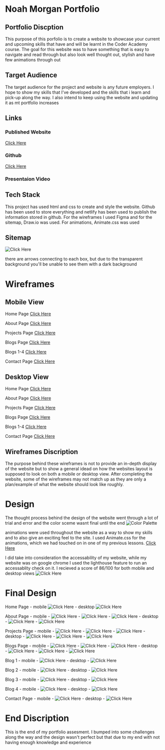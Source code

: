 # Noah Morgan Portfolio

## Portfolio Discption

This purpose of this porfolio is to create a website to showcase your current and upcoming skills that have and will be learnt in the Coder Academy course. The goal for this website was to have something that is easy to navigate and read through but also look well thought out, stylish and have few animations through out

## Target Audience
The target audience for the project and website is any future employers. I hope to show my skills that I've developed and the skills that i learn and pick-up along the way. I also intend to keep using the website and updating it as mt portfolio increases

## Links

### Published Website
[Click Here](https://noahmorgan.netlify.app)

### Github
[Click Here](https://github.com/Noah-Morgan2/Portfolio)

### Presentaion Video

## Tech Stack
This project has used html and css to create and style the website. Github has been used to store everything and netlify has been used to publish the information stored in github. For the wireframes I used Figma and for the sitemap, Draw.io was used. For animations, Animate.css was used




## Sitemap
![Click Here](docs/sitemap1.png)

there are arrows connecting to each box, but due to the transparent background you'll be unable to see them with a dark background

# Wireframes

## Mobile View 
Home Page [Click Here](<docs/wireframes/home page mobile.pdf>)


About Page [Click Here](<docs/wireframes/about page mobile.pdf>)


Projects Page [Click Here](<docs/wireframes/projects page mobile.pdf>)


Blogs Page [Click Here](<docs/wireframes/blogs page mobile.pdf>)


Blogs 1-4 [Click Here](<docs/wireframes/blogs 1-4 mobile.pdf>)


Contact Page [Click Here](<docs/wireframes/contact page mobile.pdf>)


## Desktop View
Home Page [Click Here](<docs/wireframes/home page wireframe.pdf>)


About Page [Click Here](<docs/wireframes/about page wireframe.pdf>)


Projects Page [Click Here](<docs/wireframes/projects page wireframe.pdf>)


Blogs Page [Click Here](<docs/wireframes/blogs page mobile.pdf>)


Blogs 1-4 [Click Here](<docs/wireframes/blogs 1-4 wireframe.pdf>)


Contact Page [Click Here](<docs/wireframes/contact page wireframe.pdf>)


## Wireframes Discription
The purpose behind these wireframes is not to provide an in-depth display of the website but to show a general idead on how the websites layout is supposed to look on both a mobile or desktop view. After completing the website, some of the wireframes may not match up as they are only a plan/example of what the website should look like roughly.


# Design
The thought process behind the design of the website went through a lot of trial and error and the color sceme wasnt final until the end 
![Color Palette](<docs/Screenshots/color palette.png.png>)

animations were used throughout the website as a way to show my skills and to also give an exciting feel to the site. I used Animate.css for the animations, which we had touched on in one of my previous lessons.
[Click Here](https://animate.style)

I did take into consideration the accessability of my website, while my website was on google chrome I used the lighthouse feature to run an accessablity check on it. I recieved a score of 86/100 for both mobile and desktop views
![Click Here](<docs/Screenshots/lighthouse score.png>)


# Final Design
Home Page 
        - mobile ![Click Here](<docs/Screenshots/final home page mobile.png>)
        - desktop ![Click Here](<docs/Screenshots/Final Home Page Desktop.png>)

About Page 
        - mobile - ![Click Here](<docs/Screenshots/final about page 1 mobile.png>)
                 - ![Click Here](<docs/Screenshots/final about page 2 mobile.png>)
                 - ![Click Here](<docs/Screenshots/final about page 3 mobile.png>)
        - desktop - ![Click Here](<docs/Screenshots/Final About Page 1 desktop.png>)
                  - ![Click Here](<docs/Screenshots/Final About Page 2 desktop.png>)

Projects Page
        - mobile - ![Click Here](<docs/Screenshots/Final projects page 1 mobile.png>)
                 - ![Click Here](<docs/Screenshots/final projects page 2 mobile.png>)
                 - ![Click Here](<docs/Screenshots/final projects page 3 mobile.png>)
        - desktop - ![Click Here](<docs/Screenshots/Final Projects Page 1 desktop.png>)
                 - ![Click Here](<docs/Screenshots/Final Projects page 2 desktop.png>)
                 - ![Click Here](<docs/Screenshots/final projects page 3 desktop.png>)

Blogs Page
        - mobile - ![Click Here](<docs/Screenshots/final blog page 1 mobile.png>)
                 - ![Click Here](<docs/Screenshots/final blog page 2 mobile.png>)
                 - ![Click Here](<docs/Screenshots/final blog page 3 mobile.png>)
        - desktop - ![Click Here](<docs/Screenshots/final blog page 1 desktop.png>)
                 - ![Click Here](<docs/Screenshots/final blog page2 desktop.png>)
                 - ![Click Here](<docs/Screenshots/final blogs page 3 desktop.png>)

Blog 1
        - mobile - ![Click Here](<docs/Screenshots/final blog 1 mobile.png>)
        - desktop - ![Click Here](<docs/Screenshots/final blog 1 desktop.png>)

Blog 2
        - mobile - ![Click Here](<docs/Screenshots/final blog 2 mobile.png>)
        - desktop - ![Click Here](<docs/Screenshots/final blog 2 desktop.png>)

Blog 3 
        - mobile - ![Click Here](<docs/Screenshots/final blog 3 mobile.png>)
        - desktop - ![Click Here](<docs/Screenshots/final blog 3 desktop.png>)

Blog 4
        - mobile - ![Click Here](<docs/Screenshots/final blog 4 mobile.png>)
        - desktop - ![Click Here](<docs/Screenshots/final blog 4 desktop.png>)

Contact Page 
        - mobile - ![Click Here](<docs/Screenshots/final contact page mobile.png>)
        - desktop - ![Click Here](<docs/Screenshots/final contact page desktop.png>)

# End Discription
This is the end of my portfolio assesment. I bumped into some challenges along the way and the design wasn't perfect but that due to my end with not having enough knowledge and experience


